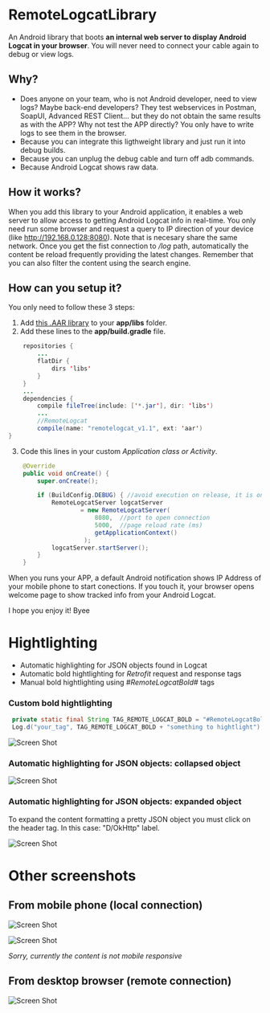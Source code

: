# RemoteLogcatLibrary
An Android library that boots **an internal web server to display Android Logcat in your browser**. You will never need to connect your cable again to debug or view logs.

## Why?
* Does anyone on your team, who is not Android developer, need to view logs? Maybe back-end developers? They test webservices in Postman, SoapUI, Advanced REST Client... but they do not obtain the same results as with the APP? Why not test the APP directly? You only have to write logs to see them in the browser.
* Because you can integrate this ligthweight library and just run it into debug builds.
* Because you can unplug the debug cable and turn off adb commands.
* Because Android Logcat shows raw data.

## How it works?
When you add this library to your Android application, it enables a web server to allow access to getting Android Logcat info in real-time. You only need run some browser and request a query to IP direction of your device (like http://192.168.0.128:8080). Note that is necesary share the same network. Once you get the fist connection to */log* path, automatically the content be reload frequently providing the latest changes. Remember that you can also filter the content using the search engine.

## How can you setup it?
You only need to follow these 3 steps:
 1) Add [this .AAR library](https://github.com/mipegir/RemoteLogcatLibrary/raw/master/downloads/remotelogcat_v1.1.aar) to your **app/libs** folder.
 2) Add these lines to the **app/build.gradle** file.
```java
    repositories {
        ...
        flatDir {
            dirs 'libs' 
        }
    }
    ...
    dependencies {
        compile fileTree(include: ['*.jar'], dir: 'libs')
        ...
        //RemoteLogcat
        compile(name: "remotelogcat_v1.1", ext: 'aar')
}
```
 3) Code this lines in your custom *Application class or Activity*.
```java
    @Override
    public void onCreate() {
        super.onCreate();

        if (BuildConfig.DEBUG) { //avoid execution on release, it is only for testing purpoise
            RemoteLogcatServer logcatServer 
                    = new RemoteLogcatServer(
                        8080,  //port to open connection
                        5000,  //page reload rate (ms)
                        getApplicationContext()
                     );
            logcatServer.startServer();
        }
    }
```

When you runs your APP, a default Android notification shows IP Address of your mobile phone to start conections. If you touch it, your browser opens welcome page to show tracked info from your Android Logcat.

I hope you enjoy it! Byee

# Hightlighting
* Automatic highlighting for JSON objects found in Logcat
* Automatic bold hightlighting for *Retrofit* request and response tags
* Manual bold hightlighting using *#RemoteLogcatBold#* tags

### Custom bold hightlighting
```java
 private static final String TAG_REMOTE_LOGCAT_BOLD = "#RemoteLogcatBold#";
 Log.d("your_tag", TAG_REMOTE_LOGCAT_BOLD + "something to hightlight");
```

![Screen Shot](https://github.com/mipegir/RemoteLogcatLibrary/raw/master/downloads/screenshots/desktop_screenshot_bold_higtligting.PNG)

### Automatic highlighting for JSON objects: collapsed object
![Screen Shot](https://github.com/mipegir/RemoteLogcatLibrary/raw/master/downloads/screenshots/desktop_screenshot_colapsed_json_object.png)

### Automatic highlighting for JSON objects: expanded object
To expand the content formatting a pretty JSON object you must click on the header tag. In this case: "D/OkHttp" label.

![Screen Shot](https://github.com/mipegir/RemoteLogcatLibrary/raw/master/downloads/screenshots/desktop_screenshot_expanded_json_object.png)

# Other screenshots

## From mobile phone (local connection)
![Screen Shot](https://github.com/mipegir/RemoteLogCatLibrary/raw/master/downloads/screenshots/mobile_screenshot_remote_logcat_android.png)

![Screen Shot](https://github.com/mipegir/RemoteLogCatLibrary/raw/master/downloads/screenshots/mobile_screenshot2_remote_logcat_android.png)

*Sorry, currently the content is not mobile responsive*

## From desktop browser (remote connection)
![Screen Shot](https://github.com/mipegir/RemoteLogcatLibrary/raw/master/downloads/screenshots/desktop_screenshot_remote_logcat_android.PNG)
